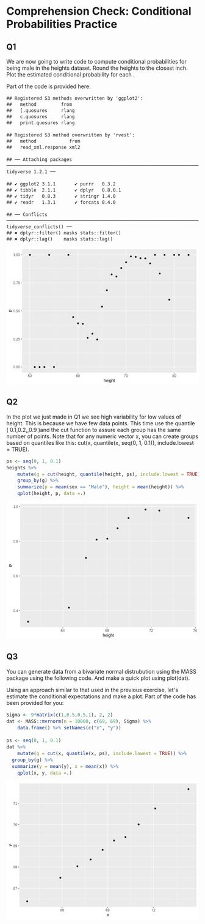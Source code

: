 Comprehension Check: Conditional Probabilities Practice
================

Q1
--

We are now going to write code to compute conditional probabilities for being male in the heights dataset. Round the heights to the closest inch. Plot the estimated conditional probability for each .

Part of the code is provided here:

    ## Registered S3 methods overwritten by 'ggplot2':
    ##   method         from 
    ##   [.quosures     rlang
    ##   c.quosures     rlang
    ##   print.quosures rlang

    ## Registered S3 method overwritten by 'rvest':
    ##   method            from
    ##   read_xml.response xml2

    ## ── Attaching packages ──────────────────────────────────────────────────────────────────────────────── tidyverse 1.2.1 ──

    ## ✔ ggplot2 3.1.1       ✔ purrr   0.3.2  
    ## ✔ tibble  2.1.1       ✔ dplyr   0.8.0.1
    ## ✔ tidyr   0.8.3       ✔ stringr 1.4.0  
    ## ✔ readr   1.3.1       ✔ forcats 0.4.0

    ## ── Conflicts ─────────────────────────────────────────────────────────────────────────────────── tidyverse_conflicts() ──
    ## ✖ dplyr::filter() masks stats::filter()
    ## ✖ dplyr::lag()    masks stats::lag()

![](02.4ComprehensionCheckConditionalProbabilitiesPractice_files/figure-markdown_github/unnamed-chunk-1-1.png)

Q2
--

In the plot we just made in Q1 we see high variability for low values of height. This is because we have few data points. This time use the quantile ( 0.1,0.2,,0.9 )and the cut function to assure each group has the same number of points. Note that for any numeric vector x, you can create groups based on quantiles like this: cut(x, quantile(x, seq(0, 1, 0.1)), include.lowest = TRUE).

``` r
ps <- seq(0, 1, 0.1)
heights %>% 
    mutate(g = cut(height, quantile(height, ps), include.lowest = TRUE)) %>%
    group_by(g) %>%
    summarize(p = mean(sex == "Male"), height = mean(height)) %>%
    qplot(height, p, data =.)
```

![](02.4ComprehensionCheckConditionalProbabilitiesPractice_files/figure-markdown_github/unnamed-chunk-2-1.png)

Q3
--

You can generate data from a bivariate normal distrubution using the MASS package using the following code. And make a quick plot using plot(dat).

Using an approach similar to that used in the previous exercise, let's estimate the conditional expectations and make a plot. Part of the code has been provided for you:

``` r
Sigma <- 9*matrix(c(1,0.5,0.5,1), 2, 2)
dat <- MASS::mvrnorm(n = 10000, c(69, 69), Sigma) %>%
    data.frame() %>% setNames(c("x", "y"))

ps <- seq(0, 1, 0.1)
dat %>% 
    mutate(g = cut(x, quantile(x, ps), include.lowest = TRUE)) %>%
  group_by(g) %>%
  summarize(y = mean(y), x = mean(x)) %>%
    qplot(x, y, data =.)
```

![](02.4ComprehensionCheckConditionalProbabilitiesPractice_files/figure-markdown_github/unnamed-chunk-3-1.png)
